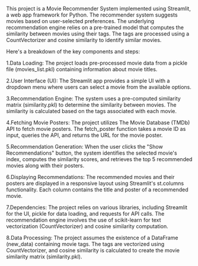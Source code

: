 This project is a Movie Recommender System implemented using Streamlit, a web app framework for Python. 
The recommender system suggests movies based on user-selected preferences. 
The underlying recommendation engine relies on a pre-trained model that computes the similarity between movies using their tags. 
The tags are processed using a CountVectorizer and cosine similarity to identify similar movies.

Here's a breakdown of the key components and steps:

1.Data Loading:
The project loads pre-processed movie data from a pickle file (movies_list.pkl) containing information about movie titles.

2.User Interface (UI):
The Streamlit app provides a simple UI with a dropdown menu where users can select a movie from the available options.

3.Recommendation Engine:
The system uses a pre-computed similarity matrix (similarity.pkl) to determine the similarity between movies. The similarity is calculated based on the tags associated with each movie.

4.Fetching Movie Posters:
The project utilizes The Movie Database (TMDb) API to fetch movie posters. The fetch_poster function takes a movie ID as input, queries the API, and returns the URL for the movie poster.

5.Recommendation Generation:
When the user clicks the "Show Recommendations" button, the system identifies the selected movie's index, computes the similarity scores, and retrieves the top 5 recommended movies along with their posters.

6.Displaying Recommendations:
The recommended movies and their posters are displayed in a responsive layout using Streamlit's st.columns functionality. Each column contains the title and poster of a recommended movie.

7.Dependencies:
The project relies on various libraries, including Streamlit for the UI, pickle for data loading, and requests for API calls. 
The recommendation engine involves the use of scikit-learn for text vectorization (CountVectorizer) and cosine similarity computation.

8.Data Processing:
The project assumes the existence of a DataFrame (new_data) containing movie tags. 
The tags are vectorized using CountVectorizer, and cosine similarity is calculated to create the movie similarity matrix (similarity.pkl).
